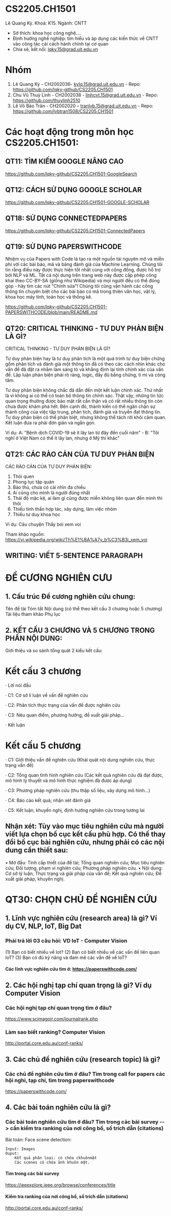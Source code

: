 # CS2205.CH1501
Lê Quang Kỳ. Khoá: K15. Ngành: CNTT  
- Sở thích: khoa học công nghệ....  
- Định hướng nghề nghiệp: tìm hiểu và áp dụng các kiến thức về CNTT vào công tác cải cách hành chính tại cơ quan 
- Chia sẻ, kết nối: lqky.15@grad.uit.edu.vn

# Nhóm
1.	Lê Quang Kỳ - CH2002036- kylq.15@grad.uit.edu.vn - Repo: https://github.com/lqky-github/CS2205.CH1501
2.	Chu Vũ Thuỳ Linh - CH2002038 - linhcvt.15@grad.uit.edu.vn - Repo: https://github.com/thuylinh2510
3.	Lê Võ Bảo Trân - CH2002020 – tranlvb.15@grad.uit.edu.vn - Repo: https://github.com/lvbtran1508/CS2205.CH1501

# Các hoạt động trong môn học CS2205.CH1501:
## QT11: TÌM KIẾM GOOGLE NÂNG CAO
https://github.com/lqky-github/CS2205.CH1501-GoogleSearch

## QT12: CÁCH SỬ DỤNG GOOGLE SCHOLAR
https://github.com/lqky-github/CS2205.CH1501-GOOGLE-SCHOLAR

## QT18: SỬ DỤNG CONNECTEDPAPERS
https://github.com/lqky-github/CS2205.CH1501-ConnectedPapers

## QT19: SỬ DỤNG PAPERSWITHCODE
Nhiệm vụ của Papers with Code là tạo ra một nguồn tài nguyên mở và miễn phí với các bài báo, mã và bảng đánh giá của Machine Learning.
Chúng tôi tin rằng điều này được thực hiện tốt nhất cùng với cộng đồng, được hỗ trợ bởi NLP và ML.
Tất cả nội dung trên trang web này được cấp phép công khai theo CC-BY-SA (giống như Wikipedia) và mọi người đều có thể đóng góp - hãy tìm các nút "Chỉnh sửa"!
Chúng tôi cũng vận hành các cổng thông tin chuyên biệt cho các bài báo có mã trong thiên văn học, vật lý, khoa học máy tính, toán học và thống kê.

https://github.com/lqky-github/CS2205.CH1501-PAPERSWITHCODE/blob/main/README.md

## QT20: CRITICAL THINKING - TƯ DUY PHẢN BIỆN LÀ GÌ?
CRITICAL THINKING - TƯ DUY PHẢN BIỆN LÀ GÌ?

Tư duy phản biện hay là tư duy phân tích là một quá trình tư duy biện chứng gồm phân tích và đánh giá một thông tin đã có theo các cách nhìn khác cho vấn đề đã đặt ra nhằm làm sáng tỏ và khẳng định lại tính chính xác của vấn đề. Lập luận phản biện phải rõ ràng, logic, đầy đủ bằng chứng, tỉ mỉ và công tâm.

Tư duy phản biện không chắc đã dẫn đến một kết luận chính xác. Thứ nhất là vì không ai có thế có toàn bộ thông tin chính xác. Thật vậy, những tin tức quan trọng thường được bảo mật rất cẩn thận và có rất nhiều thông tin còn chưa được khám phá hết. Bên cạnh đó, thành kiến có thể ngăn chặn sự thành công của việc tập trung, phân tích, đánh giá và truyền đạt thông tin. Tư duy phản biện có thể phân biệt, nhưng không thể tách rời khỏi cảm quan. Kết luận đưa ra phải đơn giản và ngắn gọn.

Ví dụ: 
A: "Bệnh dịch COVID-19 sẽ ít lây lan từ đây đến cuối năm" - 
B: "Tôi nghĩ ở Việt Nam có thể ít lây lan, nhưng ở Mỹ thì khác"


## QT21: CÁC RÀO CẢN CỦA TƯ DUY PHẢN BIỆN
CÁC RÀO CẢN CỦA TƯ DUY PHẢN BIỆN: 
1. Thói quen 
2. Phong tục tập quán 
3. Bảo thủ, chưa có cái nhìn đa chiều 
4. Ai cũng cho mình là người đúng nhất 
5. Thái độ mặc kệ, ai làm gì cũng được miễn không liên quan đến mình thì thôi 
6. Thiếu tinh thần hợp tác, xây dựng, làm việc nhóm 
7. Thiếu tư duy khoa học 

Vì dụ: Câu chuyện Thầy bói xem voi 

Tham khảo nguồn: https://vi.wikipedia.org/wiki/Th%E1%BA%A7y_b%C3%B3i_xem_voi

## WRITING: VIẾT 5-SENTENCE PARAGRAPH

# ĐỀ CƯƠNG NGHIÊN CƯU
## 1. Cấu trúc Đề cương nghiên cứu chung:
Tên đề tài
Tóm tắt
Nội dung (có thể theo kết cấu 3 chương hoặc 5 chương)
Tài liệu tham khảo
Phụ lục
## 2.  KẾT CẤU 3 CHƯƠNG VÀ 5 CHƯƠNG TRONG PHẦN NỘI DUNG:
Giới thiệu và so sánh tổng quát 2 kiểu kết cấu:

# Kết cấu 3 chương

·   Lời nói đầu

·   C1: Cơ sở lí luận về vấn đề nghiên cứu

·   C2: Phân tích thực trạng của vấn đề được nghiên cứu

·   C3: Nêu quan điểm, phương hướng, đề xuất giải pháp…

·   Kết luận

# Kết cấu 5 chương

·   C1: Giới thiệu vấn đề nghiên cứu (Khái quát nội dung nghiên cứu, thực trạng vấn đề)

·   C2: Tổng quan tình hình nghiên cứu (Các kết quả nghiên cứu đã đạt được, mô hình lý thuyết và mô hình thực nghiệm đã được áp dụng)

·   C3: Phương pháp nghiên cứu (thu thập số liệu, xây dựng mô hình…)

·   C4: Báo cáo kết quả; nhận xét đánh giá

·   C5: Kết luận, khuyến nghị, định hướng nghiên cứu trong tương lai

## Nhận xét: Tùy vào mục tiêu nghiên cứu mà người viết lựa chọn bố cục kết cấu phù hợp. Có thể thay đổi bố cục bài nghiên cứu, nhưng phải có các nội dung cần thiết sau:

• Mở đầu: Tính cấp thiết của đề tài; Tổng quan nghiên cứu; Mục tiêu nghiên cứu; Đối tượng, phạm vi nghiên cứu; Phương pháp nghiên cứu.
• Nội dung: Cơ sở lý luận; Thực trạng và giải pháp của vấn đề; Kết quả nghiên cứu; Đề xuất giải pháp, khuyến nghị.

# QT30: CHỌN CHỦ ĐỀ NGHIÊN CỨU
## 1. Lĩnh vực nghiên cứu (research area) là gì? Ví dụ CV, NLP, IoT, Big Dat
### Phải trả lời 03 câu hỏi: VD IoT - Computer Vision
(1) Bạn có biết nhiều về Iot?
(2) Bạn có biết nhiều về các vấn đề liên quan IoT?
(3) Bạn có đủ kỹ năng và đam mê các vấn đề về IoT?

#### Các lĩnh vực nghiên cứu tìm ở: https://paperswithcode.com/

## 2. Các hội nghị tạp chí quan trọng là gì? Ví dụ Computer Vision
### Các hội nghị tạp chí quan trọng tìm ở đâu? 
https://www.scimagojr.com/journalrank.php

### Làm sao biết ranking? Computer Vision
http://portal.core.edu.au/conf-ranks/

## 3. Các chủ đề nghiên cứu (research topic) là gì?
### Các chủ đề nghiên cứu tìm ở đâu? Tìm trong call for papers các hội nghi, tạp chí, tìm trong paperswithcode
https://paperswithcode.com/

## 4. Các bài toán nghiên cứu là gì?
### Các bài toán nghiên cứu tìm ở đâu? Tìm trong các bài survey --> cần kiểm tra ranking của nơi công bố, số trích dẫn (citations)

Bài toán: Face scene detection:

    Input: Images
    Ouput:
        Kết quả phân loại: có chứa ckhuônmặt
        Các scenes có chứa ảnh khuôn mặt.

#### Tìm trong các bài survey 
https://ieeexplore.ieee.org/browse/conferences/title

#### Kiểm tra ranking của nơi công bố, số trích dẫn (citations)
http://portal.core.edu.au/conf-ranks/






